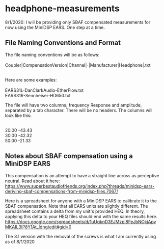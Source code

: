 # headphone-measurements

8/1/2020: I will be providing only SBAF compensated measurements for now using the MiniDSP EARS. One step at a time.


## File Naming Conventions and Format

The file naming conventions will be as follows:<br><br>
Coupler|CompensationVersion|Channel|-|Manufacturer|Headphone|.txt<br><br>

Here are some examples:<br><br>
EARS31L-DanClarkAudio-EtherFlow.txt<br>
EARS31R-Sennheiser-HD650.txt            


The file will have two columns, frequency Response and amplitude, separated by a tab character. There will be no headers. The columns will look like this:<br>
<br>

20.00   -43.43<br>
30.00   -42.32<br>
50.00   -21.33<br>


## Notes about SBAF compensation using a MiniDSP EARS

This compensation is an attempt to have a straight line across as perceptive neutral. Read about it here:
https://www.superbestaudiofriends.org/index.php?threads/minidsp-ears-deriving-sbaf-compensations-from-minidsp-files.7067/

Here is a spreadsheet for anyone with a MiniDSP EARS to calibrate it to the SBAF compensation. 
Note that all EARS units are slightly different. The spreadsheet contains a delta from my unit's provided HEQ.
In theory, applying this delta to your HEQ files should end with the same results here.
https://docs.google.com/spreadsheets/d/1uUqkpD3EJMzpl8FeJbNOkjApvMKAIL3IP8Y1At_ldng/edit#gid=0

The 3.1 version with the removal of the screws is what I am currently using as of 8/1/2020

